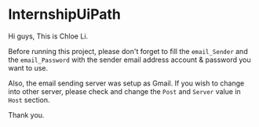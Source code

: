 # InternshipUiPath
Hi guys,
This is Chloe Li.

Before running this project, please don't forget to fill the ``email_Sender`` and the ``email_Password`` with the sender email address account & password you want to use. 

Also, the email sending server was setup as Gmail. If you wish to change into other server, please check and change the ``Post`` and ``Server`` value in ``Host`` section.

Thank you.
